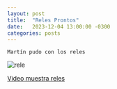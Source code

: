 ```yaml
---
layout: post
title:  "Reles Prontos"
date:   2023-12-04 13:00:00 -0300
categories: posts
---
```


`Martín pudo con los reles`

![rele](/proyecto-plant-o-matic/assets/rele.jpeg)

<a href="https://youtu.be/gQaw36v5Qus">Video muestra reles</a>






